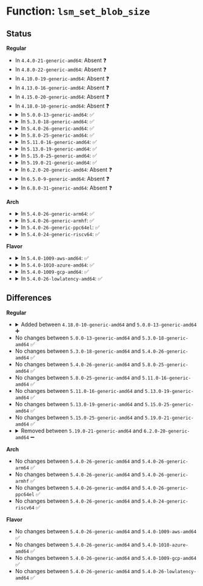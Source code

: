 # Function: <code>lsm_set_blob_size</code>

## Status
<b>Regular</b>
<ul>
<li>
In <code>4.4.0-21-generic-amd64</code>: Absent ❓
</li>
<li>
In <code>4.8.0-22-generic-amd64</code>: Absent ❓
</li>
<li>
In <code>4.10.0-19-generic-amd64</code>: Absent ❓
</li>
<li>
In <code>4.13.0-16-generic-amd64</code>: Absent ❓
</li>
<li>
In <code>4.15.0-20-generic-amd64</code>: Absent ❓
</li>
<li>
In <code>4.18.0-10-generic-amd64</code>: Absent ❓
</li>
<li>
<details>
<summary>In <code>5.0.0-13-generic-amd64</code>: ✅</summary>

```c
void lsm_set_blob_size(int * need, int * lbs)
```

```json
{
  "name": "lsm_set_blob_size",
  "collision_type": "Unique Static",
  "inline_type": "No",
  "funcs": [
    {
      "addr": 18446744071604851357,
      "name": "lsm_set_blob_size",
      "external": false,
      "loc": "security/security.c:156",
      "file": "security/security.c",
      "inline": "seen, unknown",
      "caller_inline": [],
      "caller_func": [
        "security/security.c:ordered_lsm_init",
        "security/security.c:ordered_lsm_init",
        "security/security.c:ordered_lsm_init",
        "security/security.c:ordered_lsm_init",
        "security/security.c:ordered_lsm_init",
        "security/security.c:ordered_lsm_init",
        "security/security.c:ordered_lsm_init"
      ]
    }
  ],
  "symbols": [
    {
      "addr": 18446744071604851357,
      "name": "lsm_set_blob_size",
      "section": ".init.text",
      "bind": "STB_LOCAL",
      "size": 25
    }
  ]
}
```
</details>
</li>
<li>
<details>
<summary>In <code>5.3.0-18-generic-amd64</code>: ✅</summary>

```c
void lsm_set_blob_size(int * need, int * lbs)
```

```json
{
  "name": "lsm_set_blob_size",
  "collision_type": "Unique Static",
  "inline_type": "No",
  "funcs": [
    {
      "addr": 18446744071604956380,
      "name": "lsm_set_blob_size",
      "external": false,
      "loc": "security/security.c:152",
      "file": "security/security.c",
      "inline": "seen, unknown",
      "caller_inline": [],
      "caller_func": [
        "security/security.c:ordered_lsm_init",
        "security/security.c:ordered_lsm_init",
        "security/security.c:ordered_lsm_init",
        "security/security.c:ordered_lsm_init",
        "security/security.c:ordered_lsm_init",
        "security/security.c:ordered_lsm_init",
        "security/security.c:ordered_lsm_init"
      ]
    }
  ],
  "symbols": [
    {
      "addr": 18446744071604956380,
      "name": "lsm_set_blob_size",
      "section": ".init.text",
      "bind": "STB_LOCAL",
      "size": 25
    }
  ]
}
```
</details>
</li>
<li>
<details>
<summary>In <code>5.4.0-26-generic-amd64</code>: ✅</summary>

```c
void lsm_set_blob_size(int * need, int * lbs)
```

```json
{
  "name": "lsm_set_blob_size",
  "collision_type": "Unique Static",
  "inline_type": "No",
  "funcs": [
    {
      "addr": 18446744071604991943,
      "name": "lsm_set_blob_size",
      "external": false,
      "loc": "security/security.c:153",
      "file": "security/security.c",
      "inline": "seen, unknown",
      "caller_inline": [],
      "caller_func": [
        "security/security.c:prepare_lsm",
        "security/security.c:prepare_lsm",
        "security/security.c:prepare_lsm",
        "security/security.c:prepare_lsm",
        "security/security.c:prepare_lsm",
        "security/security.c:prepare_lsm",
        "security/security.c:prepare_lsm"
      ]
    }
  ],
  "symbols": [
    {
      "addr": 18446744071604991943,
      "name": "lsm_set_blob_size",
      "section": ".init.text",
      "bind": "STB_LOCAL",
      "size": 25
    }
  ]
}
```
</details>
</li>
<li>
<details>
<summary>In <code>5.8.0-25-generic-amd64</code>: ✅</summary>

```c
void lsm_set_blob_size(int * need, int * lbs)
```

```json
{
  "name": "lsm_set_blob_size",
  "collision_type": "Unique Static",
  "inline_type": "No",
  "funcs": [
    {
      "addr": 18446744071609272787,
      "name": "lsm_set_blob_size",
      "external": false,
      "loc": "security/security.c:185",
      "file": "security/security.c",
      "inline": "seen, unknown",
      "caller_inline": [],
      "caller_func": [
        "security/security.c:prepare_lsm",
        "security/security.c:prepare_lsm",
        "security/security.c:prepare_lsm",
        "security/security.c:prepare_lsm",
        "security/security.c:prepare_lsm",
        "security/security.c:prepare_lsm",
        "security/security.c:prepare_lsm"
      ]
    }
  ],
  "symbols": [
    {
      "addr": 18446744071609272787,
      "name": "lsm_set_blob_size",
      "section": ".init.text",
      "bind": "STB_LOCAL",
      "size": 25
    }
  ]
}
```
</details>
</li>
<li>
<details>
<summary>In <code>5.11.0-16-generic-amd64</code>: ✅</summary>

```c
void lsm_set_blob_size(int * need, int * lbs)
```

```json
{
  "name": "lsm_set_blob_size",
  "collision_type": "Unique Static",
  "inline_type": "No",
  "funcs": [
    {
      "addr": 18446744071612341664,
      "name": "lsm_set_blob_size",
      "external": false,
      "loc": "security/security.c:187",
      "file": "security/security.c",
      "inline": "seen, unknown",
      "caller_inline": [],
      "caller_func": [
        "security/security.c:prepare_lsm",
        "security/security.c:prepare_lsm",
        "security/security.c:prepare_lsm",
        "security/security.c:prepare_lsm",
        "security/security.c:prepare_lsm",
        "security/security.c:prepare_lsm",
        "security/security.c:prepare_lsm"
      ]
    }
  ],
  "symbols": [
    {
      "addr": 18446744071612341664,
      "name": "lsm_set_blob_size",
      "section": ".init.text",
      "bind": "STB_LOCAL",
      "size": 25
    }
  ]
}
```
</details>
</li>
<li>
<details>
<summary>In <code>5.13.0-19-generic-amd64</code>: ✅</summary>

```c
void lsm_set_blob_size(int * need, int * lbs)
```

```json
{
  "name": "lsm_set_blob_size",
  "collision_type": "Unique Static",
  "inline_type": "No",
  "funcs": [
    {
      "addr": 18446744071614482218,
      "name": "lsm_set_blob_size",
      "external": false,
      "loc": "security/security.c:188",
      "file": "security/security.c",
      "inline": "seen, unknown",
      "caller_inline": [],
      "caller_func": [
        "security/security.c:prepare_lsm",
        "security/security.c:prepare_lsm",
        "security/security.c:prepare_lsm",
        "security/security.c:prepare_lsm",
        "security/security.c:prepare_lsm",
        "security/security.c:prepare_lsm",
        "security/security.c:prepare_lsm",
        "security/security.c:prepare_lsm"
      ]
    }
  ],
  "symbols": [
    {
      "addr": 18446744071614482218,
      "name": "lsm_set_blob_size",
      "section": ".init.text",
      "bind": "STB_LOCAL",
      "size": 25
    }
  ]
}
```
</details>
</li>
<li>
<details>
<summary>In <code>5.15.0-25-generic-amd64</code>: ✅</summary>

```c
void lsm_set_blob_size(int * need, int * lbs)
```

```json
{
  "name": "lsm_set_blob_size",
  "collision_type": "Unique Static",
  "inline_type": "No",
  "funcs": [
    {
      "addr": 18446744071615428476,
      "name": "lsm_set_blob_size",
      "external": false,
      "loc": "security/security.c:188",
      "file": "security/security.c",
      "inline": "seen, unknown",
      "caller_inline": [],
      "caller_func": [
        "security/security.c:prepare_lsm",
        "security/security.c:prepare_lsm",
        "security/security.c:prepare_lsm",
        "security/security.c:prepare_lsm",
        "security/security.c:prepare_lsm",
        "security/security.c:prepare_lsm",
        "security/security.c:prepare_lsm",
        "security/security.c:prepare_lsm"
      ]
    }
  ],
  "symbols": [
    {
      "addr": 18446744071615428476,
      "name": "lsm_set_blob_size",
      "section": ".init.text",
      "bind": "STB_LOCAL",
      "size": 25
    }
  ]
}
```
</details>
</li>
<li>
<details>
<summary>In <code>5.19.0-21-generic-amd64</code>: ✅</summary>

```c
void lsm_set_blob_size(int * need, int * lbs)
```

```json
{
  "name": "lsm_set_blob_size",
  "collision_type": "Unique Static",
  "inline_type": "No",
  "funcs": [
    {
      "addr": 18446744071617223605,
      "name": "lsm_set_blob_size",
      "external": false,
      "loc": "security/security.c:192",
      "file": "security/security.c",
      "inline": "seen, unknown",
      "caller_inline": [],
      "caller_func": [
        "security/security.c:prepare_lsm",
        "security/security.c:prepare_lsm",
        "security/security.c:prepare_lsm",
        "security/security.c:prepare_lsm",
        "security/security.c:prepare_lsm",
        "security/security.c:prepare_lsm",
        "security/security.c:prepare_lsm",
        "security/security.c:prepare_lsm"
      ]
    }
  ],
  "symbols": [
    {
      "addr": 18446744071617223605,
      "name": "lsm_set_blob_size",
      "section": ".init.text",
      "bind": "STB_LOCAL",
      "size": 37
    }
  ]
}
```
</details>
</li>
<li>
<details>
<summary>In <code>6.2.0-20-generic-amd64</code>: Absent ❓</summary>

```json
{
  "name": "lsm_set_blob_size",
  "collision_type": "Unique Static",
  "inline_type": "Full",
  "funcs": [
    {
      "addr": 18446744071627930871,
      "name": "lsm_set_blob_size",
      "external": false,
      "loc": "security/security.c:196",
      "file": "security/security.c",
      "inline": "not declared, inlined",
      "caller_inline": [
        "security/security.c:lsm_set_blob_sizes",
        "security/security.c:lsm_set_blob_sizes",
        "security/security.c:lsm_set_blob_sizes",
        "security/security.c:lsm_set_blob_sizes",
        "security/security.c:lsm_set_blob_sizes",
        "security/security.c:lsm_set_blob_sizes",
        "security/security.c:lsm_set_blob_sizes",
        "security/security.c:lsm_set_blob_sizes"
      ],
      "caller_func": []
    }
  ],
  "symbols": []
}
```
</details>
</li>
<li>
<details>
<summary>In <code>6.5.0-9-generic-amd64</code>: Absent ❓</summary>

```json
{
  "name": "lsm_set_blob_size",
  "collision_type": "Unique Static",
  "inline_type": "Full",
  "funcs": [
    {
      "addr": 18446744071619694007,
      "name": "lsm_set_blob_size",
      "external": false,
      "loc": "security/security.c:197",
      "file": "security/security.c",
      "inline": "not declared, inlined",
      "caller_inline": [
        "security/security.c:lsm_set_blob_sizes",
        "security/security.c:lsm_set_blob_sizes",
        "security/security.c:lsm_set_blob_sizes",
        "security/security.c:lsm_set_blob_sizes",
        "security/security.c:lsm_set_blob_sizes",
        "security/security.c:lsm_set_blob_sizes",
        "security/security.c:lsm_set_blob_sizes",
        "security/security.c:lsm_set_blob_sizes"
      ],
      "caller_func": []
    }
  ],
  "symbols": []
}
```
</details>
</li>
<li>
<details>
<summary>In <code>6.8.0-31-generic-amd64</code>: Absent ❓</summary>

```json
{
  "name": "lsm_set_blob_size",
  "collision_type": "Unique Static",
  "inline_type": "Full",
  "funcs": [
    {
      "addr": 18446744071622000714,
      "name": "lsm_set_blob_size",
      "external": false,
      "loc": "security/security.c:203",
      "file": "security/security.c",
      "inline": "not declared, inlined",
      "caller_inline": [
        "security/security.c:lsm_set_blob_sizes",
        "security/security.c:lsm_set_blob_sizes",
        "security/security.c:lsm_set_blob_sizes",
        "security/security.c:lsm_set_blob_sizes",
        "security/security.c:lsm_set_blob_sizes",
        "security/security.c:lsm_set_blob_sizes",
        "security/security.c:lsm_set_blob_sizes",
        "security/security.c:lsm_set_blob_sizes",
        "security/security.c:lsm_set_blob_sizes",
        "security/security.c:lsm_set_blob_sizes",
        "security/security.c:lsm_set_blob_sizes"
      ],
      "caller_func": []
    }
  ],
  "symbols": []
}
```
</details>
</li>
</ul>
<b>Arch</b>
<ul>
<li>
<details>
<summary>In <code>5.4.0-26-generic-arm64</code>: ✅</summary>

```c
void lsm_set_blob_size(int * need, int * lbs)
```

```json
{
  "name": "lsm_set_blob_size",
  "collision_type": "Unique Static",
  "inline_type": "No",
  "funcs": [
    {
      "addr": 18446603336511034524,
      "name": "lsm_set_blob_size",
      "external": false,
      "loc": "security/security.c:153",
      "file": "security/security.c",
      "inline": "seen, unknown",
      "caller_inline": [],
      "caller_func": [
        "security/security.c:prepare_lsm",
        "security/security.c:prepare_lsm",
        "security/security.c:prepare_lsm",
        "security/security.c:prepare_lsm",
        "security/security.c:prepare_lsm",
        "security/security.c:prepare_lsm",
        "security/security.c:prepare_lsm"
      ]
    }
  ],
  "symbols": [
    {
      "addr": 18446603336511034524,
      "name": "lsm_set_blob_size",
      "section": ".init.text",
      "bind": "STB_LOCAL",
      "size": 68
    }
  ]
}
```
</details>
</li>
<li>
<details>
<summary>In <code>5.4.0-26-generic-armhf</code>: ✅</summary>

```c
void lsm_set_blob_size(int * need, int * lbs)
```

```json
{
  "name": "lsm_set_blob_size",
  "collision_type": "Unique Static",
  "inline_type": "No",
  "funcs": [
    {
      "addr": 3243515996,
      "name": "lsm_set_blob_size",
      "external": false,
      "loc": "security/security.c:153",
      "file": "security/security.c",
      "inline": "seen, unknown",
      "caller_inline": [],
      "caller_func": [
        "security/security.c:prepare_lsm",
        "security/security.c:prepare_lsm",
        "security/security.c:prepare_lsm",
        "security/security.c:prepare_lsm",
        "security/security.c:prepare_lsm",
        "security/security.c:prepare_lsm",
        "security/security.c:prepare_lsm"
      ]
    }
  ],
  "symbols": [
    {
      "addr": 3243515996,
      "name": "lsm_set_blob_size",
      "section": ".init.text",
      "bind": "STB_LOCAL",
      "size": 48
    }
  ]
}
```
</details>
</li>
<li>
<details>
<summary>In <code>5.4.0-26-generic-ppc64el</code>: ✅</summary>

```c
void lsm_set_blob_size(int * need, int * lbs)
```

```json
{
  "name": "lsm_set_blob_size",
  "collision_type": "Unique Static",
  "inline_type": "No",
  "funcs": [
    {
      "addr": 13835058055302706752,
      "name": "lsm_set_blob_size",
      "external": false,
      "loc": "security/security.c:153",
      "file": "security/security.c",
      "inline": "seen, unknown",
      "caller_inline": [],
      "caller_func": [
        "security/security.c:prepare_lsm",
        "security/security.c:prepare_lsm",
        "security/security.c:prepare_lsm",
        "security/security.c:prepare_lsm",
        "security/security.c:prepare_lsm",
        "security/security.c:prepare_lsm",
        "security/security.c:prepare_lsm"
      ]
    }
  ],
  "symbols": [
    {
      "addr": 13835058055302706752,
      "name": "lsm_set_blob_size",
      "section": ".init.text",
      "bind": "STB_LOCAL",
      "size": 40
    }
  ]
}
```
</details>
</li>
<li>
<details>
<summary>In <code>5.4.0-24-generic-riscv64</code>: ✅</summary>

```c
void lsm_set_blob_size(int * need, int * lbs)
```

```json
{
  "name": "lsm_set_blob_size",
  "collision_type": "Unique Static",
  "inline_type": "No",
  "funcs": [
    {
      "addr": 18446743936270747380,
      "name": "lsm_set_blob_size",
      "external": false,
      "loc": "security/security.c:153",
      "file": "security/security.c",
      "inline": "seen, unknown",
      "caller_inline": [],
      "caller_func": [
        "security/security.c:prepare_lsm",
        "security/security.c:prepare_lsm",
        "security/security.c:prepare_lsm",
        "security/security.c:prepare_lsm",
        "security/security.c:prepare_lsm",
        "security/security.c:prepare_lsm",
        "security/security.c:prepare_lsm"
      ]
    }
  ],
  "symbols": [
    {
      "addr": 18446743936270747380,
      "name": "lsm_set_blob_size",
      "section": ".init.text",
      "bind": "STB_LOCAL",
      "size": 56
    }
  ]
}
```
</details>
</li>
</ul>
<b>Flavor</b>
<ul>
<li>
<details>
<summary>In <code>5.4.0-1009-aws-amd64</code>: ✅</summary>

```c
void lsm_set_blob_size(int * need, int * lbs)
```

```json
{
  "name": "lsm_set_blob_size",
  "collision_type": "Unique Static",
  "inline_type": "No",
  "funcs": [
    {
      "addr": 18446744071604897403,
      "name": "lsm_set_blob_size",
      "external": false,
      "loc": "security/security.c:153",
      "file": "security/security.c",
      "inline": "seen, unknown",
      "caller_inline": [],
      "caller_func": [
        "security/security.c:prepare_lsm",
        "security/security.c:prepare_lsm",
        "security/security.c:prepare_lsm",
        "security/security.c:prepare_lsm",
        "security/security.c:prepare_lsm",
        "security/security.c:prepare_lsm",
        "security/security.c:prepare_lsm"
      ]
    }
  ],
  "symbols": [
    {
      "addr": 18446744071604897403,
      "name": "lsm_set_blob_size",
      "section": ".init.text",
      "bind": "STB_LOCAL",
      "size": 25
    }
  ]
}
```
</details>
</li>
<li>
<details>
<summary>In <code>5.4.0-1010-azure-amd64</code>: ✅</summary>

```c
void lsm_set_blob_size(int * need, int * lbs)
```

```json
{
  "name": "lsm_set_blob_size",
  "collision_type": "Unique Static",
  "inline_type": "No",
  "funcs": [
    {
      "addr": 18446744071604866455,
      "name": "lsm_set_blob_size",
      "external": false,
      "loc": "security/security.c:153",
      "file": "security/security.c",
      "inline": "seen, unknown",
      "caller_inline": [],
      "caller_func": [
        "security/security.c:prepare_lsm",
        "security/security.c:prepare_lsm",
        "security/security.c:prepare_lsm",
        "security/security.c:prepare_lsm",
        "security/security.c:prepare_lsm",
        "security/security.c:prepare_lsm",
        "security/security.c:prepare_lsm"
      ]
    }
  ],
  "symbols": [
    {
      "addr": 18446744071604866455,
      "name": "lsm_set_blob_size",
      "section": ".init.text",
      "bind": "STB_LOCAL",
      "size": 25
    }
  ]
}
```
</details>
</li>
<li>
<details>
<summary>In <code>5.4.0-1009-gcp-amd64</code>: ✅</summary>

```c
void lsm_set_blob_size(int * need, int * lbs)
```

```json
{
  "name": "lsm_set_blob_size",
  "collision_type": "Unique Static",
  "inline_type": "No",
  "funcs": [
    {
      "addr": 18446744071604974587,
      "name": "lsm_set_blob_size",
      "external": false,
      "loc": "security/security.c:153",
      "file": "security/security.c",
      "inline": "seen, unknown",
      "caller_inline": [],
      "caller_func": [
        "security/security.c:prepare_lsm",
        "security/security.c:prepare_lsm",
        "security/security.c:prepare_lsm",
        "security/security.c:prepare_lsm",
        "security/security.c:prepare_lsm",
        "security/security.c:prepare_lsm",
        "security/security.c:prepare_lsm"
      ]
    }
  ],
  "symbols": [
    {
      "addr": 18446744071604974587,
      "name": "lsm_set_blob_size",
      "section": ".init.text",
      "bind": "STB_LOCAL",
      "size": 25
    }
  ]
}
```
</details>
</li>
<li>
<details>
<summary>In <code>5.4.0-26-lowlatency-amd64</code>: ✅</summary>

```c
void lsm_set_blob_size(int * need, int * lbs)
```

```json
{
  "name": "lsm_set_blob_size",
  "collision_type": "Unique Static",
  "inline_type": "No",
  "funcs": [
    {
      "addr": 18446744071604996113,
      "name": "lsm_set_blob_size",
      "external": false,
      "loc": "security/security.c:153",
      "file": "security/security.c",
      "inline": "seen, unknown",
      "caller_inline": [],
      "caller_func": [
        "security/security.c:prepare_lsm",
        "security/security.c:prepare_lsm",
        "security/security.c:prepare_lsm",
        "security/security.c:prepare_lsm",
        "security/security.c:prepare_lsm",
        "security/security.c:prepare_lsm",
        "security/security.c:prepare_lsm"
      ]
    }
  ],
  "symbols": [
    {
      "addr": 18446744071604996113,
      "name": "lsm_set_blob_size",
      "section": ".init.text",
      "bind": "STB_LOCAL",
      "size": 25
    }
  ]
}
```
</details>
</li>
</ul>

## Differences
<b>Regular</b>
<ul>
<li>
<details>
<summary>Added between <code>4.18.0-10-generic-amd64</code> and <code>5.0.0-13-generic-amd64</code> ➕</summary>

```c
void lsm_set_blob_size(int * need, int * lbs)
```
</details>
</li>
<li>
No changes between <code>5.0.0-13-generic-amd64</code> and <code>5.3.0-18-generic-amd64</code> ✅
</li>
<li>
No changes between <code>5.3.0-18-generic-amd64</code> and <code>5.4.0-26-generic-amd64</code> ✅
</li>
<li>
No changes between <code>5.4.0-26-generic-amd64</code> and <code>5.8.0-25-generic-amd64</code> ✅
</li>
<li>
No changes between <code>5.8.0-25-generic-amd64</code> and <code>5.11.0-16-generic-amd64</code> ✅
</li>
<li>
No changes between <code>5.11.0-16-generic-amd64</code> and <code>5.13.0-19-generic-amd64</code> ✅
</li>
<li>
No changes between <code>5.13.0-19-generic-amd64</code> and <code>5.15.0-25-generic-amd64</code> ✅
</li>
<li>
No changes between <code>5.15.0-25-generic-amd64</code> and <code>5.19.0-21-generic-amd64</code> ✅
</li>
<li>
<details>
<summary>Removed between <code>5.19.0-21-generic-amd64</code> and <code>6.2.0-20-generic-amd64</code> ➖</summary>

```c
void lsm_set_blob_size(int * need, int * lbs)
```
</details>
</li>
</ul>
<b>Arch</b>
<ul>
<li>
No changes between <code>5.4.0-26-generic-amd64</code> and <code>5.4.0-26-generic-arm64</code> ✅
</li>
<li>
No changes between <code>5.4.0-26-generic-amd64</code> and <code>5.4.0-26-generic-armhf</code> ✅
</li>
<li>
No changes between <code>5.4.0-26-generic-amd64</code> and <code>5.4.0-26-generic-ppc64el</code> ✅
</li>
<li>
No changes between <code>5.4.0-26-generic-amd64</code> and <code>5.4.0-24-generic-riscv64</code> ✅
</li>
</ul>
<b>Flavor</b>
<ul>
<li>
No changes between <code>5.4.0-26-generic-amd64</code> and <code>5.4.0-1009-aws-amd64</code> ✅
</li>
<li>
No changes between <code>5.4.0-26-generic-amd64</code> and <code>5.4.0-1010-azure-amd64</code> ✅
</li>
<li>
No changes between <code>5.4.0-26-generic-amd64</code> and <code>5.4.0-1009-gcp-amd64</code> ✅
</li>
<li>
No changes between <code>5.4.0-26-generic-amd64</code> and <code>5.4.0-26-lowlatency-amd64</code> ✅
</li>
</ul>
